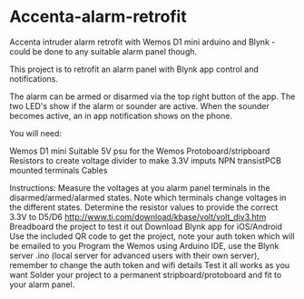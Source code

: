 # Accenta-alarm-retrofit
Accenta intruder alarm retrofit with Wemos D1 mini arduino and Blynk - could be done to any suitable alarm panel though.

This project is to retrofit an alarm panel with Blynk app control and notifications.

The alarm can be armed or disarmed via the top right button of the app.
The two LED's show if the alarm or sounder are active.
When the sounder becomes active, an in app notification shows on the phone.

You will need:

Wemos D1 mini
Suitable 5V psu for the Wemos
Protoboard/stripboard
Resistors to create voltage divider to make 3.3V imputs
NPN transistPCB mounted terminals
Cables


Instructions:
Measure the voltages at you alarm panel terminals in the disarmed/armed/alarmed states.
Note which terminals change voltages in the different states.
Determine the resistor values to provide the correct 3.3V to D5/D6 http://www.ti.com/download/kbase/volt/volt_div3.htm
Breadboard the project to test it out
Download Blynk app for iOS/Android
Use the included QR code to get the project, note your auth token which will be emailed to you
Program the Wemos using Arduino IDE, use the Blynk server .ino  (local server for advanced users with their own server), remember to change the auth token and wifi details
Test it all works as you want
Solder your project to a permanent stripboard/protoboard and fit to your alarm panel.
